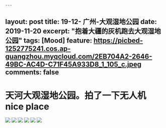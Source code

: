 	---
layout: post
title: 19-12- 广州-大观湿地公园
date: 2019-11-20
excerpt: "抱着大疆的灰机跑去大观湿地公园"
tags: [Mood]
feature: https://picbed-1252775241.cos.ap-guangzhou.myqcloud.com/2EB704A2-2646-49BC-AC4D-C71F45A933D8_1_105_c.jpeg
comments: false
---

# 天河大观湿地公园。拍了一下无人机 nice place

![](https://picbed-1252775241.cos.ap-guangzhou.myqcloud.com/E1FCF112-D0DA-485F-AAF3-7F803569E7EF_1_105_c.jpeg)
![](https://picbed-1252775241.cos.ap-guangzhou.myqcloud.com/CAE82194-9139-4D78-9D4B-9546DDAA30FB_1_105_c.jpeg)
![](https://picbed-1252775241.cos.ap-guangzhou.myqcloud.com/2EB704A2-2646-49BC-AC4D-C71F45A933D8_1_105_c.jpeg)
![](https://picbed-1252775241.cos.ap-guangzhou.myqcloud.com/41935AB4-8D63-45F6-8FD5-77D6F4A7959A_1_105_c.jpeg)
![](https://picbed-1252775241.cos.ap-guangzhou.myqcloud.com/CC338A62-1B07-4591-A5C0-60D04F83B982_1_105_c.jpeg)
![](https://picbed-1252775241.cos.ap-guangzhou.myqcloud.com/C4668F56-36A7-4DF0-9495-3779223635FA_1_105_c.jpeg)
